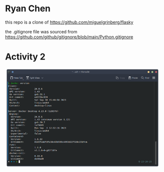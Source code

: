 # Ryan Chen
this repo is a clone of https://github.com/miguelgrinberg/flasky

the .gitignore file was sourced from https://github.com/github/gitignore/blob/main/Python.gitignore

# Activity 2

![Alt text](images/activity2.png)